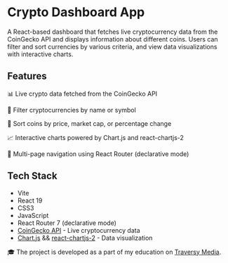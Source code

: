 # Crypto Dashboard App
A React-based dashboard that fetches live cryptocurrency data from the CoinGecko API and displays information about different coins. Users can filter and sort currencies by various criteria, and view data visualizations with interactive charts.

## Features
📊 Live crypto data fetched from the CoinGecko API

🔎 Filter cryptocurrencies by name or symbol

📑 Sort coins by price, market cap, or percentage change

📈 Interactive charts powered by Chart.js and react-chartjs-2

🔗 Multi-page navigation using React Router (declarative mode)

## Tech Stack
- Vite
- React 19
- CSS3
- JavaScript
- React Router 7 (declarative mode)
- [CoinGecko API](https://www.coingecko.com/) - Live cryptocurrency data
- [Chart.js](https://www.chartjs.org/) && [react-chartjs-2](https://react-chartjs-2.js.org/) - Data visualization

🎓 The project is developed as a part of my education on [Traversy Media](https://www.traversymedia.com/).